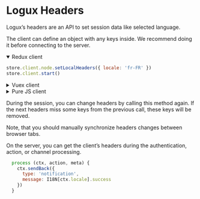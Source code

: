 # Logux Headers

Logux’s headers are an API to set session data like selected language.

The client can define an object with any keys inside. We recommend doing it before connecting to the server.

<details open><summary>Redux client</summary>

```js
store.client.node.setLocalHeaders({ locale: 'fr-FR' })
store.client.start()
```

</details>
<details><summary>Vuex client</summary>

```js
store.client.node.setLocalHeaders({ locale: 'fr-FR' })
store.client.start()
```

</details>
<details><summary>Pure JS client</summary>

```js
client.node.setLocalHeaders({ locale: 'fr-FR' })
client.start()
```

</details>

During the session, you can change headers by calling this method again. If the next headers miss some keys from the previous call, these keys will be removed.

Note, that you should manually synchronize headers changes between browser tabs.

On the server, you can get the client’s headers during the authentication, action, or channel processing.

```js
  process (ctx, action, meta) {
    ctx.sendBack({
      type: 'notification',
      message: I18N[ctx.locale].success
    })
  }
```
